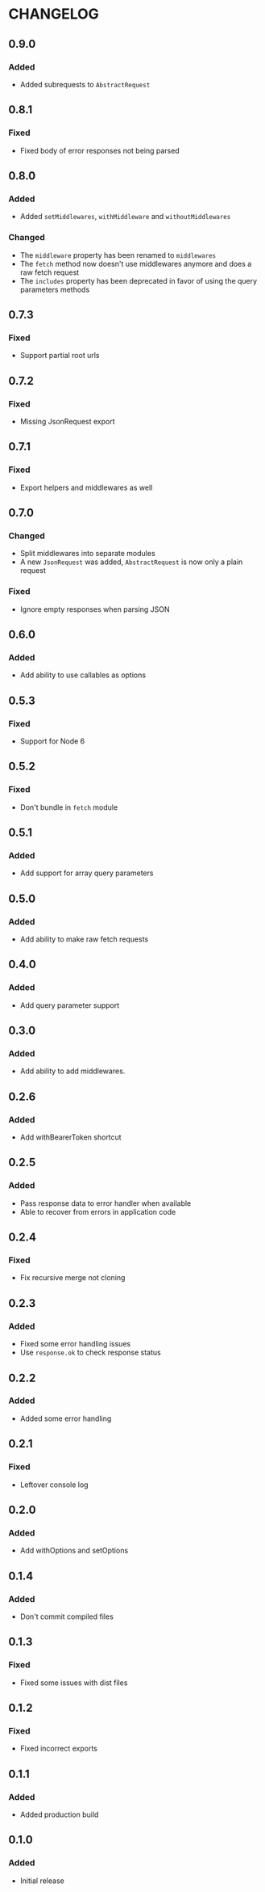 # CHANGELOG

## 0.9.0
### Added
- Added subrequests to `AbstractRequest`

## 0.8.1
### Fixed
- Fixed body of error responses not being parsed

## 0.8.0
### Added
- Added `setMiddlewares`, `withMiddleware` and `withoutMiddlewares`

### Changed
- The `middleware` property has been renamed to `middlewares`
- The `fetch` method now doesn't use middlewares anymore and does a raw fetch request
- The `includes` property has been deprecated in favor of using the query parameters methods

## 0.7.3
### Fixed
- Support partial root urls

## 0.7.2
### Fixed
- Missing JsonRequest export

## 0.7.1
### Fixed
- Export helpers and middlewares as well

## 0.7.0
### Changed
- Split middlewares into separate modules
- A new `JsonRequest` was added, `AbstractRequest` is now only a plain request

### Fixed
- Ignore empty responses when parsing JSON

## 0.6.0
### Added
- Add ability to use callables as options

## 0.5.3
### Fixed
- Support for Node 6

## 0.5.2
### Fixed
- Don't bundle in `fetch` module

## 0.5.1
### Added
- Add support for array query parameters

## 0.5.0
### Added
- Add ability to make raw fetch requests

## 0.4.0
### Added
- Add query parameter support

## 0.3.0
### Added
- Add ability to add middlewares.

## 0.2.6
### Added
- Add withBearerToken shortcut

## 0.2.5
### Added
- Pass response data to error handler when available
- Able to recover from errors in application code

## 0.2.4
### Fixed
- Fix recursive merge not cloning

## 0.2.3
### Added
- Fixed some error handling issues
- Use `response.ok` to check response status

## 0.2.2
### Added
- Added some error handling

## 0.2.1
### Fixed
- Leftover console log

## 0.2.0
### Added
- Add withOptions and setOptions

## 0.1.4
### Added
- Don't commit compiled files

## 0.1.3
### Fixed
- Fixed some issues with dist files

## 0.1.2
### Fixed
- Fixed incorrect exports

## 0.1.1
### Added
- Added production build

## 0.1.0
### Added
- Initial release
